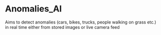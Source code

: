 # Anomalies_AI
Aims to detect anomalies (cars, bikes, trucks, people walking on grass etc.) in real time either from stored images or live camera feed
